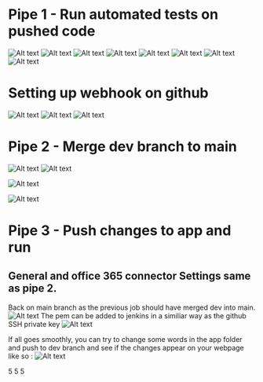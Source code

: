 # Pipe 1 - Run automated tests on pushed code
![Alt text](imgs-pipeline/1.png)
![Alt text](imgs-pipeline/2.png)
![Alt text](imgs-pipeline/3.png)
![Alt text](imgs-pipeline/4.png)
![Alt text](imgs-pipeline/5.png)
![Alt text](imgs-pipeline/6.png)
![Alt text](imgs-pipeline/7.png)
![Alt text](imgs-pipeline/8.png)

# Setting up webhook on github
![Alt text](imgs-jenkins/10.png)
![Alt text](imgs-jenkins/11.png)
![Alt text](imgs-jenkins/12.png)

# Pipe 2 - Merge dev branch to main

![Alt text](imgs-pipeline/9.png)
![Alt text](imgs-pipeline/10.png)

![Alt text](imgs-pipeline/11.png)

![Alt text](imgs-pipeline/12.png)

# Pipe 3 - Push changes to app and run

## General and office 365 connector Settings same as pipe 2.
Back on main branch as the previous job should have merged dev into main.
![Alt text](imgs-pipeline/13.png)
The pem can be added to jenkins in a similiar way as the github SSH private key
![Alt text](imgs-pipeline/14.png)

If all goes smoothly, you can try to change some words in the app folder and push to dev branch and see if the changes appear on your webpage like so : ![Alt text](imgs-pipeline/15.png)



5 5 5




